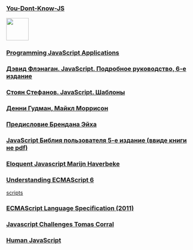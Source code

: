 
<p>
<a href="https://github.com/hadson19/You-Dont-Know-JS">
<h3> You-Dont-Know-JS </h3>
<img src="https://github.com/hadson19/You-Dont-Know-JS/raw/master/async%20&%20performance/cover.jpg"  height="60" />
</a>
</p>

<p>
<a href="#">
<h3>Programming JavaScript Applications</h3>

</a>
</p>




<p>
<a href="#">
<h3>Дэвид Флэнаган. JavaScript. Подробное руководство, 6-е издание</h3>
</a>
</p>

<p>
<a href="#">
 <h3>Стоян Стефанов. JavaScript. Шаблоны</h3>
</a>
</p>


<p>
<a href="#">
 <h3>Денни Гудман, Майкл Моррисон</h3>
</a>
</p>

<p>
<a href="#">
 <h3>Предисловие Брендана Эйха</h3>
</a>
</p>

<p>
<a href="#">
 <h3>JavaScript Библия пользователя 5-е издание (ввиде книги не pdf)</h3>
</a>
</p>
 

<p>
<a href="#">
 <h3>Eloquent Javascript
 Marijn Haverbeke</h3>
</a>
</p>

<p>
<a href="https://leanpub.com/understandinges6/read/">
 <h3>Understanding ECMAScript 6</h3>
</a> <a href="https://github.com/nzakas/understandinges6"> scripts </a>
</p>

<p>
<a href="http://www.ecma-international.org/publications/files/ECMA-ST/Ecma-262.pdf">
 <h3>ECMAScript Language Specification (2011)</h3>
</a>
</p>


<p>
<a href="https://github.com/tcorral/javascript-challenges-book">
 <h3>Javascript Challenges Tomas Corral</h3>
</a>
</p>

<p>
<a href="http://read.humanjavascript.com/ch01-introduction.html">
 <h3>Human JavaScript</h3>
</a>
</p>
